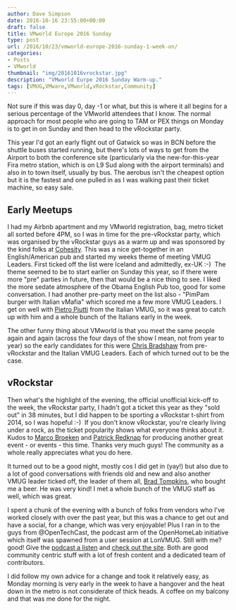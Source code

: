 ```yaml
---
author: Dave Simpson
date: 2016-10-16 23:55:00+00:00
draft: false
title: VMworld Europe 2016 Sunday
type: post
url: /2016/10/23/vmworld-europe-2016-sunday-1-week-on/
categories:
- Posts
- VMworld
thumbnail: "img/20161016vrockstar.jpg"
description: "VMworld Eurpe 2016 Sunday Warm-up."
tags: [VMUG,VMware,VMworld,vRockstar,Community]
---
```


Not sure if this was day 0, day -1 or what, but this is where it all begins for a serious percentage of the VMworld attendees that I know. The normal approach for most people who are going to TAM or PEX things on Monday is to get in on Sunday and then head to the vRockstar party.   
  
This year I'd got an early flight out of Gatwick so was in BCN before the shuttle buses started running, but there's lots of ways to get from the Airport to both the conference site (particularly via the new-for-this-year Fira metro station, which is on L9 Sud along with the airport terminals) and also in to town itself, usually by bus. The aerobus isn't the cheapest option but it is the fastest and one pulled in as I was walking past their ticket machine, so easy sale.   

## Early Meetups
I had my Airbnb apartment and my VMworld registration, bag, metro ticket all sorted before 4PM, so I was in time for the pre-vRockstar party, which was organised by the vRockstar guys as a warm up and was sponsored by the kind folks at [Cohesity](http://cohesity.com/). This was a nice get-together in an English/American pub and started my weeks theme of meeting VMUG Leaders. First ticked off the list were Iceland and admittedly, ex-UK :-)  The theme seemed to be to start earlier on Sunday this year, so if there were more "pre" parties in future, then that would be a nice thing to see. I liked the more sedate atmosphere of the Obama English Pub too, good for some conversation. I had another pre-party meet on the list also - "PimPam burger with Italian vMafia" which scored me a few more VMUG Leaders. I get on well with [Pietro Piutti](https://twitter.com/stingray92) from the Italian VMUG, so it was great to catch up with him and a whole bunch of the Italians early in the week.  

The other funny thing about VMworld is that you meet the same people again and again (across the four days of the show I mean, not from year to year) so the early candidates for this were [Chris Bradshaw](https://twitter.com/aldershotchris) from pre-vRockstar and the Italian VMUG Leaders. Each of which turned out to be the case.   

## vRockstar
Then what's the highlight of the evening, the official unofficial kick-off to the week, the vRockstar party, I hadn't got a ticket this year as they "sold out" in 38 minutes, but I did happen to be sporting a vRockstar t-shirt from 2014, so I was hopeful :-)  If you don't know vRockstar, you're clearly living under a rock, as the ticket popularity shows what everyone thinks about it. Kudos to [Marco Broeken](https://twitter.com/mbroeken) and [Patrick Redknap](https://twitter.com/PatrickRedknap) for producing another great event - or events - this time. Thanks very much guys! The community as a whole really appreciates what you do here.  
  
It turned out to be a good night, mostly cos I did get in (yay!) but also due to a lot of good conversations with friends old and new and also another VMUG leader ticked off, the leader of them all, [Brad Tompkins](https://twitter.com/VMUG_CEO), who bought me a beer. He was very kind! I met a whole bunch of the VMUG staff as well, which was great.  
  
I spent a chunk of the evening with a bunch of folks from vendors who I've worked closely with over the past year, but this was a chance to get out and have a social, for a change, which was very enjoyable! Plus I ran in to the guys from @OpenTechCast, the podcast arm of the OpenHomeLab initiative which itself was spawned from a user session at LonVMUG. Still with me? good! Give the [podcast a listen](http://www.opentechcast.com/) and [check out the site](https://openhomelab.org/index.php?title=Main_Page). Both are good community centric stuff with a lot of fresh content and a dedicated team of contributors.   
  
I did follow my own advice for a change and took it relatively easy, as Monday morning is very early in the week to have a hangover and the heat down in the metro is not considerate of thick heads. A coffee on my balcony and that was me done for the night.
